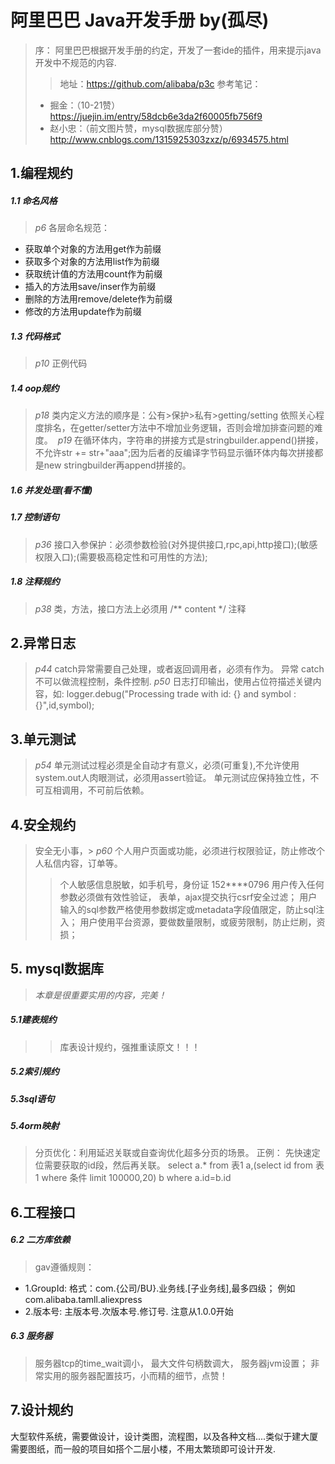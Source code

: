 # 阿里巴巴 Java开发手册 by(孤尽)

> 序： 阿里巴巴根据开发手册的约定，开发了一套ide的插件，用来提示java开发中不规范的内容.
>> 地址：https://github.com/alibaba/p3c
>>参考笔记：
> * 掘金：（10-21赞）https://juejin.im/entry/58dcb6e3da2f60005fb756f9
> * 赵小忠：（前文图片赞，mysql数据库部分赞）http://www.cnblogs.com/1315925303zxz/p/6934575.html


## 1.编程规约
##### 1.1 命名风格
> _p6_ 各层命名规范：
* 获取单个对象的方法用get作为前缀
* 获取多个对象的方法用list作为前缀
* 获取统计值的方法用count作为前缀
* 插入的方法用save/inser作为前缀
* 删除的方法用remove/delete作为前缀
* 修改的方法用update作为前缀
##### 1.3 代码格式
> _p10_ 正例代码
##### 1.4 oop规约
> _p18_ 类内定义方法的顺序是：公有>保护>私有>getting/setting 依照关心程度排名，在getter/setter方法中不增加业务逻辑，否则会增加排查问题的难度。
> _p19_ 在循环体内，字符串的拼接方式是stringbuilder.append()拼接，不允许str += str+"aaa";因为后者的反编译字节码显示循环体内每次拼接都是new stringbuilder再append拼接的。
##### 1.6 并发处理(看不懂)
##### 1.7 控制语句
> _p36_ 接口入参保护：必须参数检验(对外提供接口,rpc,api,http接口);(敏感权限入口);(需要极高稳定性和可用性的方法);
##### 1.8 注释规约
> _p38_ 类，方法，接口方法上必须用 /** content */ 注释

## 2.异常日志
> _p44_ catch异常需要自己处理，或者返回调用者，必须有作为。
> 异常 catch 不可以做流程控制，条件控制.
> _p50_ 日志打印输出，使用占位符描述关键内容，如: logger.debug("Processing trade with id: {} and symbol : {}",id,symbol);

## 3.单元测试
> _p54_ 单元测试过程必须是全自动才有意义，必须(可重复),不允许使用system.out人肉眼测试，必须用assert验证。
单元测试应保持独立性，不可互相调用，不可前后依赖。

## 4.安全规约
> 安全无小事，> _p60_ 个人用户页面或功能，必须进行权限验证，防止修改个人私信内容，订单等。
>> 个人敏感信息脱敏，如手机号，身份证 152****0796
> 用户传入任何参数必须做有效性验证， 表单，ajax提交执行csrf安全过滤； 用户输入的sql参数严格使用参数绑定或metadata字段值限定，防止sql注入；
用户使用平台资源，要做数量限制，或疲劳限制，防止烂刷，资损；

## 5. **mysql数据库** 
> _本章是很重要实用的内容，完美！_
##### 5.1建表规约 
>> 库表设计规约，强推重读原文！！！
##### 5.2索引规约
##### 5.3sql语句
##### 5.4orm映射

> 分页优化：利用延迟关联或自查询优化超多分页的场景。
正例： 先快速定位需要获取的id段，然后再关联。
select a.* from 表1 a,(select id from 表 1 where 条件 limit 100000,20) b where a.id=b.id

## 6.工程接口
##### 6.2 二方库依赖
> gav遵循规则：
  * 1.GroupId: 格式：com.{公司/BU}.业务线.[子业务线],最多四级； 例如com.alibaba.tamll.aliexpress
  * 2.版本号: 主版本号.次版本号.修订号. 注意从1.0.0开始
##### 6.3 服务器
> 服务器tcp的time_wait调小， 最大文件句柄数调大， 服务器jvm设置； 非常实用的服务器配置技巧，小而精的细节，点赞！ 

## 7.设计规约
大型软件系统，需要做设计，设计类图，流程图，以及各种文档....类似于建大厦需要图纸，而一般的项目如搭个二层小楼，不用太繁琐即可设计开发.
